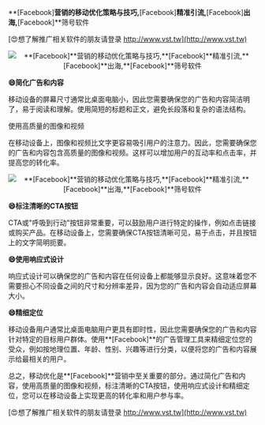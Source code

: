 **[Facebook]**营销的移动优化策略与技巧,**[Facebook]**精准引流,**[Facebook]**出海,**[Facebook]**筛号软件

[😍想了解推广相关软件的朋友请登录 http://www.vst.tw](http://www.vst.tw)

 <center><img src="https://vst.tw/MP4/tuiguang/png/3.png" alt="**[Facebook]**营销的移动优化策略与技巧,**[Facebook]**精准引流,**[Facebook]**出海,**[Facebook]**筛号软件"></center>

**😄简化广告和内容**

移动设备的屏幕尺寸通常比桌面电脑小，因此您需要确保您的广告和内容简洁明了，易于阅读和理解。使用简短的标题和正文，避免长段落和复杂的语法结构。

使用高质量的图像和视频

在移动设备上，图像和视频比文字更容易吸引用户的注意力。因此，您需要确保您的广告和内容包含高质量的图像和视频。这样可以增加用户的互动率和点击率，并提高您的转化率。

 <center><img src="https://vst.tw/MP4/tuiguang/png/6.png" alt="**[Facebook]**营销的移动优化策略与技巧,**[Facebook]**精准引流,**[Facebook]**出海,**[Facebook]**筛号软件"></center>

**😄标注清晰的CTA按钮**

CTA或"呼吸到行动"按钮非常重要，可以鼓励用户进行特定的操作，例如点击链接或购买产品。在移动设备上，您需要确保CTA按钮清晰可见，易于点击，并且按钮上的文字简明扼要。

**😄使用响应式设计**

响应式设计可以确保您的广告和内容在任何设备上都能够显示良好。这意味着您不需要担心不同设备之间的尺寸和分辨率差异，因为您的广告和内容会自动适应屏幕大小。

**😄精细定位**

移动设备用户通常比桌面电脑用户更具有即时性，因此您需要确保您的广告和内容针对特定的目标用户群体。使用**[Facebook]**的广告管理工具来精细定位您的受众，例如按地理位置、年龄、性别、兴趣等进行分类，以便将您的广告和内容展示给最相关的用户。

总之，移动优化是**[Facebook]**营销中至关重要的部分。通过简化广告和内容，使用高质量的图像和视频，标注清晰的CTA按钮，使用响应式设计和精细定位，您可以在移动设备上实现更高的转化率和用户参与率。

[😍想了解推广相关软件的朋友请登录 http://www.vst.tw](http://www.vst.tw)



